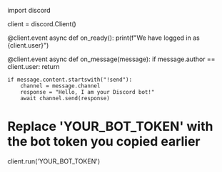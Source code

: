 import discord

client = discord.Client()

@client.event
async def on_ready():
    print(f"We have logged in as {client.user}")

@client.event
async def on_message(message):
    if message.author == client.user:
        return

    if message.content.startswith("!send"):
        channel = message.channel
        response = "Hello, I am your Discord bot!"
        await channel.send(response)

# Replace 'YOUR_BOT_TOKEN' with the bot token you copied earlier
client.run('YOUR_BOT_TOKEN')
